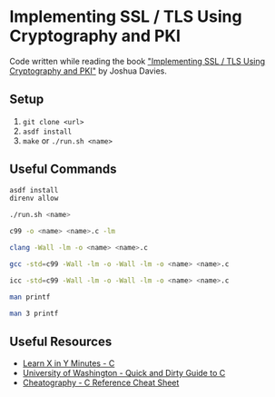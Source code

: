 # Implementing SSL / TLS Using Cryptography and PKI

Code written while reading the book ["Implementing SSL / TLS Using Cryptography and PKI"](https://www.wiley.com/en-hk/Implementing+SSL+TLS+Using+Cryptography+and+PKI-p-9780470920411) by Joshua Davies.

## Setup

1. `git clone <url>`
2. `asdf install`
3. `make` or `./run.sh <name>`

## Useful Commands

```sh
asdf install
direnv allow

./run.sh <name>

c99 -o <name> <name>.c -lm

clang -Wall -lm -o <name> <name>.c

gcc -std=c99 -Wall -lm -o -Wall -lm -o <name> <name>.c

icc -std=c99 -Wall -lm -o -Wall -lm -o <name> <name>.c

man printf

man 3 printf
```

## Useful Resources

- [Learn X in Y Minutes - C](https://learnxinyminutes.com/docs/c)
- [University of Washington - Quick and Dirty Guide to C](https://courses.cs.washington.edu/courses/cse351/16wi/sections/1/Cheatsheet-c.pdf)
- [Cheatography - C Reference Cheat Sheet](https://cheatography.com/ashlyn-black/cheat-sheets/c-reference)
